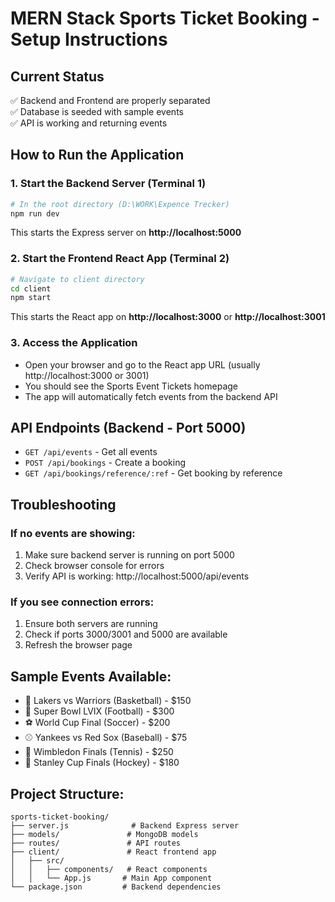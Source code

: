 # MERN Stack Sports Ticket Booking - Setup Instructions

## Current Status
✅ Backend and Frontend are properly separated  
✅ Database is seeded with sample events  
✅ API is working and returning events  

## How to Run the Application

### 1. Start the Backend Server (Terminal 1)
```bash
# In the root directory (D:\WORK\Expence Trecker)
npm run dev
```
This starts the Express server on **http://localhost:5000**

### 2. Start the Frontend React App (Terminal 2)
```bash
# Navigate to client directory
cd client
npm start
```
This starts the React app on **http://localhost:3000** or **http://localhost:3001**

### 3. Access the Application
- Open your browser and go to the React app URL (usually http://localhost:3000 or 3001)
- You should see the Sports Event Tickets homepage
- The app will automatically fetch events from the backend API

## API Endpoints (Backend - Port 5000)
- `GET /api/events` - Get all events
- `POST /api/bookings` - Create a booking
- `GET /api/bookings/reference/:ref` - Get booking by reference

## Troubleshooting

### If no events are showing:
1. Make sure backend server is running on port 5000
2. Check browser console for errors
3. Verify API is working: http://localhost:5000/api/events

### If you see connection errors:
1. Ensure both servers are running
2. Check if ports 3000/3001 and 5000 are available
3. Refresh the browser page

## Sample Events Available:
- 🏀 Lakers vs Warriors (Basketball) - $150
- 🏈 Super Bowl LVIX (Football) - $300  
- ⚽ World Cup Final (Soccer) - $200
- ⚾ Yankees vs Red Sox (Baseball) - $75
- 🎾 Wimbledon Finals (Tennis) - $250
- 🏒 Stanley Cup Finals (Hockey) - $180

## Project Structure:
```
sports-ticket-booking/
├── server.js              # Backend Express server
├── models/               # MongoDB models
├── routes/               # API routes
├── client/               # React frontend app
│   ├── src/
│   │   ├── components/   # React components
│   │   └── App.js       # Main App component
└── package.json         # Backend dependencies
```